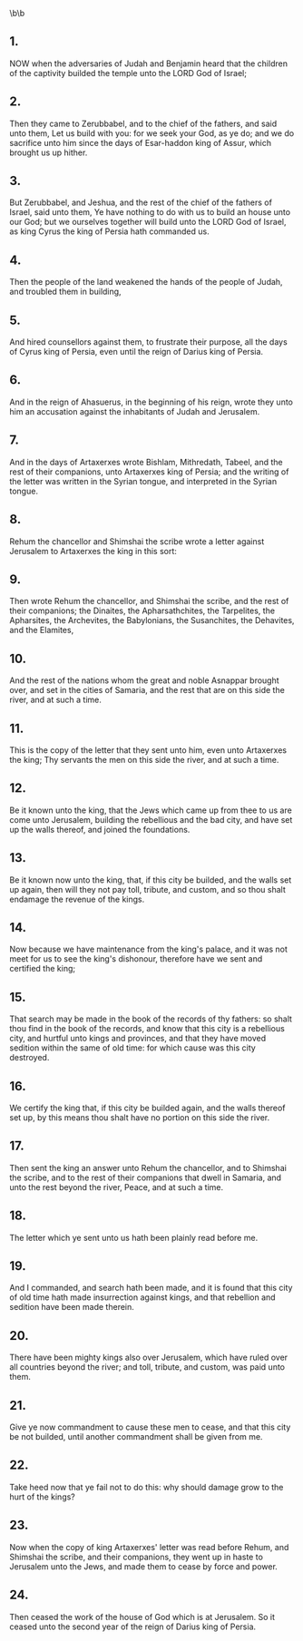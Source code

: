 \b\b
## 1.
NOW when the adversaries of Judah and Benjamin heard that the children of the captivity builded the temple unto the LORD God of Israel;
## 2.
Then they came to Zerubbabel, and to the chief of the fathers, and said unto them, Let us build with you: for we seek your God, as ye do; and we do sacrifice unto him since the days of Esar-haddon king of Assur, which brought us up hither.
## 3.
But Zerubbabel, and Jeshua, and the rest of the chief of the fathers of Israel, said unto them, Ye have nothing to do with us to build an house unto our God; but we ourselves together will build unto the LORD God of Israel, as king Cyrus the king of Persia hath commanded us.
## 4.
Then the people of the land weakened the hands of the people of Judah, and troubled them in building,
## 5.
And hired counsellors against them, to frustrate their purpose, all the days of Cyrus king of Persia, even until the reign of Darius king of Persia.
## 6.
And in the reign of Ahasuerus, in the beginning of his reign, wrote they unto him an accusation against the inhabitants of Judah and Jerusalem.
## 7.
And in the days of Artaxerxes wrote Bishlam, Mithredath, Tabeel, and the rest of their companions, unto Artaxerxes king of Persia; and the writing of the letter was written in the Syrian tongue, and interpreted in the Syrian tongue.
## 8.
Rehum the chancellor and Shimshai the scribe wrote a letter against Jerusalem to Artaxerxes the king in this sort:
## 9.
Then wrote Rehum the chancellor, and Shimshai the scribe, and the rest of their companions; the Dinaites, the Apharsathchites, the Tarpelites, the Apharsites, the Archevites, the Babylonians, the Susanchites, the Dehavites, and the Elamites,
## 10.
And the rest of the nations whom the great and noble Asnappar brought over, and set in the cities of Samaria, and the rest that are on this side the river, and at such a time.
## 11.
This is the copy of the letter that they sent unto him, even unto Artaxerxes the king; Thy servants the men on this side the river, and at such a time.
## 12.
Be it known unto the king, that the Jews which came up from thee to us are come unto Jerusalem, building the rebellious and the bad city, and have set up the walls thereof, and joined the foundations.
## 13.
Be it known now unto the king, that, if this city be builded, and the walls set up again, then will they not pay toll, tribute, and custom, and so thou shalt endamage the revenue of the kings.
## 14.
Now because we have maintenance from the king's palace, and it was not meet for us to see the king's dishonour, therefore have we sent and certified the king;
## 15.
That search may be made in the book of the records of thy fathers: so shalt thou find in the book of the records, and know that this city is a rebellious city, and hurtful unto kings and provinces, and that they have moved sedition within the same of old time: for which cause was this city destroyed.
## 16.
We certify the king that, if this city be builded again, and the walls thereof set up, by this means thou shalt have no portion on this side the river.
## 17.
Then sent the king an answer unto Rehum the chancellor, and to Shimshai the scribe, and to the rest of their companions that dwell in Samaria, and unto the rest beyond the river, Peace, and at such a time.
## 18.
The letter which ye sent unto us hath been plainly read before me.
## 19.
And I commanded, and search hath been made, and it is found that this city of old time hath made insurrection against kings, and that rebellion and sedition have been made therein.
## 20.
There have been mighty kings also over Jerusalem, which have ruled over all countries beyond the river; and toll, tribute, and custom, was paid unto them.
## 21.
Give ye now commandment to cause these men to cease, and that this city be not builded, until another commandment shall be given from me.
## 22.
Take heed now that ye fail not to do this: why should damage grow to the hurt of the kings?
## 23.
Now when the copy of king Artaxerxes' letter was read before Rehum, and Shimshai the scribe, and their companions, they went up in haste to Jerusalem unto the Jews, and made them to cease by force and power.
## 24.
Then ceased the work of the house of God which is at Jerusalem.  So it ceased unto the second year of the reign of Darius king of Persia.
